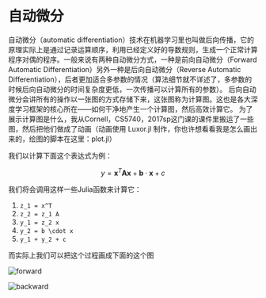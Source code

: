 # 自动微分

自动微分（automatic differentiation）技术在机器学习里也叫做后向传播，它的原理实际上是通过记录运算顺序，利用已经定义好的导数规则，生成一个正常计算程序对偶的程序。一般来说有两种自动微分方式，一种是前向自动微分（Forward Automatic Differentiation）另外一种是后向自动微分（Reverse Automatic Differentiation），后者更加适合多参数的情况（算法细节就不详述了，多参数的时候后向自动微分的时间复杂度更低，一次传播可以计算所有的参数）。
后向自动微分会讲所有的操作以一张图的方式存储下来，这张图称为计算图。这也是各大深度学习框架的核心所在——如何干净地产生一个计算图，然后高效计算它。
为了展示计算图是什么，我从Cornell，CS5740，2017sp这门课的课件里搬运了一些图，然后把他们做成了动画（动画使用 Luxor.jl 制作，你也许想看看我是怎么画出来的，绘图的脚本在这里：plot.jl）


我们以计算下面这个表达式为例：

```math
y = \mathbf{x}^T \mathbf{A} \mathbf{x} + \mathbf{b} \cdot \mathbf{x} + c
```

我们将会调用这样一些Julia函数来计算它：

1. ``z_1 = x^T``
2. ``z_2 = z_1 A``
3. ``y_1 = z_2 x``
4. ``y_2 = b \cdot x``
5. ``y_1 + y_2 + c``

而实际上我们可以把这个过程画成下面的这个图

![forward](http://blog.rogerluo.me/images/comput-graph-forward.gif)

![backward](http://blog.rogerluo.me/images/comput-graph-backward.gif)
